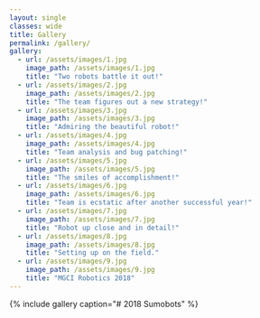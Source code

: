 ```yaml
---
layout: single
classes: wide
title: Gallery
permalink: /gallery/
gallery:
  - url: /assets/images/1.jpg
    image_path: /assets/images/1.jpg
    title: "Two robots battle it out!"
  - url: /assets/images/2.jpg
    image_path: /assets/images/2.jpg
    title: "The team figures out a new strategy!"
  - url: /assets/images/3.jpg
    image_path: /assets/images/3.jpg
    title: "Admiring the beautiful robot!"
  - url: /assets/images/4.jpg
    image_path: /assets/images/4.jpg
    title: "Team analysis and bug patching!"
  - url: /assets/images/5.jpg
    image_path: /assets/images/5.jpg
    title: "The smiles of accomplishment!"
  - url: /assets/images/6.jpg
    image_path: /assets/images/6.jpg
    title: "Team is ecstatic after another successful year!"
  - url: /assets/images/7.jpg
    image_path: /assets/images/7.jpg
    title: "Robot up close and in detail!"
  - url: /assets/images/8.jpg
    image_path: /assets/images/8.jpg
    title: "Setting up on the field."
  - url: /assets/images/9.jpg
    image_path: /assets/images/9.jpg
    title: "MGCI Robotics 2018"
---
```


{% include gallery caption="# 2018 Sumobots" %}
